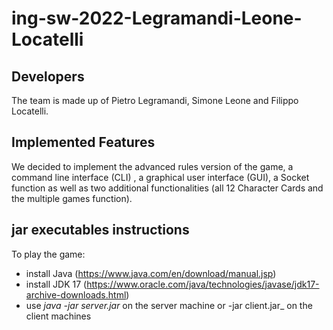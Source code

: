 # **ing-sw-2022-Legramandi-Leone-Locatelli**
## **Developers**
The team is made up of Pietro Legramandi, Simone Leone and Filippo Locatelli.
## **Implemented Features**
We decided to implement the advanced rules version of the game, a command line interface (CLI)
, a graphical user interface (GUI), a Socket function as well as two additional functionalities (all 12
Character Cards and the multiple games function). 
## **jar executables instructions**
To play the game:
- install Java (https://www.java.com/en/download/manual.jsp)
- install JDK 17 (https://www.oracle.com/java/technologies/javase/jdk17-archive-downloads.html)
- use _java -jar server.jar_ on the server machine or -jar client.jar_ on the client machines 

